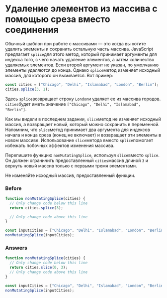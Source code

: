 # Удаление элементов из массива с помощью среза вместо соединения
Обычный шаблон при работе с массивами — это когда вы хотите удалить элементы и сохранить остальную часть массива. JavaScript предлагает `splice`для этого метод, который принимает аргументы для индекса того, с чего начать удаление элементов, а затем количество удаляемых элементов. Если второй аргумент не указан, по умолчанию элементы удаляются до конца. Однако `splice`метод изменяет исходный массив, для которого он вызывается. Вот пример:
```javascript
const cities = ["Chicago", "Delhi", "Islamabad", "London", "Berlin"];
cities.splice(3, 1);
```
Здесь `splice`возвращает строку `London`и удаляет ее из массива городов. `cities`будет иметь значение `["Chicago", "Delhi", "Islamabad", "Berlin"]`.

Как мы видели в последнем задании, `slice`метод не изменяет исходный массив, а возвращает новый, который можно сохранить в переменной. Напомним, что `slice`метод принимает два аргумента для индексов начала и конца среза (конец не включает) и возвращает эти элементы в новом массиве. Использование `slice`метода вместо `splice`помогает избежать побочных эффектов изменения массива.

Перепишите функцию `nonMutatingSplice`, используя `slice`вместо `splice`. Он должен ограничить предоставленный `cities`массив длиной `3` и вернуть новый массив только с первыми тремя элементами.

Не изменяйте исходный массив, предоставленный функции.
### Before
```javascript
function nonMutatingSplice(cities) {
  // Only change code below this line
  return cities.splice(3);

  // Only change code above this line
}

const inputCities = ["Chicago", "Delhi", "Islamabad", "London", "Berlin"];
nonMutatingSplice(inputCities);
```
### Answers
```javascript
function nonMutatingSplice(cities) {
  // Only change code below this line
  return cities.slice(0, 3);
  // Only change code above this line
}

const inputCities = ["Chicago", "Delhi", "Islamabad", "London", "Berlin"];
nonMutatingSplice(inputCities);
```
